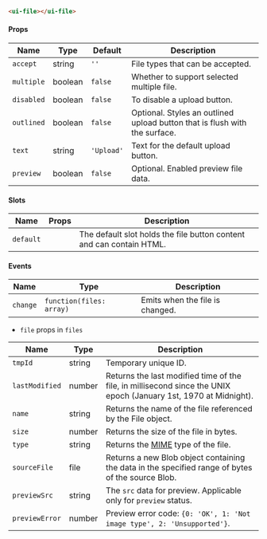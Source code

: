 ```html
<ui-file></ui-file>
```

#### Props

| Name       | Type    | Default    | Description                                                                |
| ---------- | ------- | ---------- | -------------------------------------------------------------------------- |
| `accept`   | string  | `''`       | File types that can be accepted.                                           |
| `multiple` | boolean | `false`    | Whether to support selected multiple file.                                 |
| `disabled` | boolean | `false`    | To disable a upload button.                                                |
| `outlined` | boolean | `false`    | Optional. Styles an outlined upload button that is flush with the surface. |
| `text`     | string  | `'Upload'` | Text for the default upload button.                                        |
| `preview`  | boolean | `false`    | Optional. Enabled preview file data.                                       |

#### Slots

| Name      | Props | Description                                                          |
| --------- | ----- | -------------------------------------------------------------------- |
| `default` |       | The default slot holds the file button content and can contain HTML. |

#### Events

| Name     | Type                     | Description                     |
| -------- | ------------------------ | ------------------------------- |
| `change` | `function(files: array)` | Emits when the file is changed. |

- `file` props in `files`

| Name           | Type   | Description                                                                                                       |
| -------------- | ------ | ----------------------------------------------------------------------------------------------------------------- |
| `tmpId`        | string | Temporary unique ID.                                                                                              |
| `lastModified` | number | Returns the last modified time of the file, in millisecond since the UNIX epoch (January 1st, 1970 at Midnight).  |
| `name`         | string | Returns the name of the file referenced by the File object.                                                       |
| `size`         | number | Returns the size of the file in bytes.                                                                            |
| `type`         | string | Returns the [MIME](https://developer.mozilla.org/en-US/docs/Web/HTTP/Basics_of_HTTP/MIME_types) type of the file. |
| `sourceFile`   | file   | Returns a new Blob object containing the data in the specified range of bytes of the source Blob.                 |
| `previewSrc`   | string | The `src` data for preview. Applicable only for `preview` status.                                                 |
| `previewError` | number | Preview error code: `{0: 'OK', 1: 'Not image type', 2: 'Unsupported'}`.                                           |
